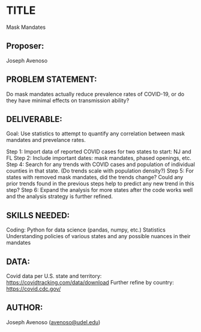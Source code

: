 # TITLE
Mask Mandates

## Proposer: 
Joseph Avenoso

## PROBLEM STATEMENT: 
Do mask mandates actually reduce prevalence rates of COVID-19, or do they have minimal effects on transmission ability?

## DELIVERABLE: 
Goal: Use statistics to attempt to quantify any correlation between mask mandates and prevelance rates.

Step 1: Import data of reported COVID cases for two states to start: NJ and FL
Step 2: Include important dates: mask mandates, phased openings, etc.
Step 4: Search for any trends with COVID cases and population of individual counties in that state. (Do trends scale with population density?)
Step 5: For states with removed mask mandates, did the trends change? Could any prior trends found in the previous steps help to predict any new trend in this step?
Step 6: Expand the analysis for more states after the code works well and the analysis strategy is further refined.

## SKILLS NEEDED: 
Coding: Python for data science (pandas, numpy, etc.)
Statistics
Understanding policies of various states and any possible nuances in their mandates

## DATA: 
Covid data per U.S. state and territory: https://covidtracking.com/data/download
Further refine by country: https://covid.cdc.gov/

## AUTHOR: 
Joseph Avenoso (avenoso@udel.edu)